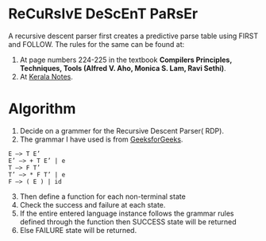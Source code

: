 # ReCuRsIvE DeScEnT PaRsEr

A recursive descent parser first creates a predictive parse table using FIRST and FOLLOW. The rules for the same can be found at:
 1. At page numbers 224-225 in the textbook **Compilers Principles, Techniques, Tools (Alfred V. Aho, Monica S. Lam, Ravi Sethi)**.
 2. At [Kerala Notes](https://drive.google.com/file/d/1bXWFGvHKrlcyRN32jB0ua_DwzJXCx1Vw/view).


# Algorithm

1. Decide on a grammer for the Recursive Descent Parser( RDP).
2. The grammar I have used is from [GeeksforGeeks](https://www.geeksforgeeks.org/recursive-descent-parser/).


```
E –> T E’ 
E’ –> + T E’ | e 
T –> F T’ 
T’ –> * F T’ | e 
F –> ( E ) | id
```
3. Then define a function for each non-terminal state
4. Check the success and failure at each state.
5. If the entire entered language instance follows the grammar rules defined through the function then SUCCESS state will be returned 
6. Else FAILURE state will be returned.